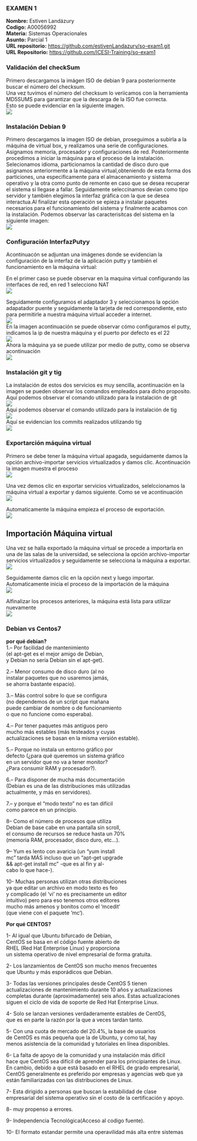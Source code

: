 ### EXAMEN 1  
**Nombre:** Estiven Landázury   
**Codigo:** A00056992  
**Materia:** Sistemas Operacionales  
**Asunto:** Parcial 1  
**URL repositorio:** https://github.com/estivenLandazury/so-exam1.git  
**URL Repositorio:**  https://github.com/ICESI-Training/so-exam1

### Validación del checkSum  
Primero descargamos la imágen ISO de debian 9 para posteriormente buscar el número del checksum.  
Una vez tuvimos el número del checksum lo veriicamos con la herramienta MD5SUMS para garantizar que la descarga de la ISO fue correcta.  
Esto se puede evidenciar en la siguiente imagen.    
![](Imágenes/VerifyChecksum.PNG)  

### Instalación Debian 9  
Primero descargamos la imagen ISO de debian, proseguimos a subirla a la máquina de virtual box, y realizamos una serie de configuraciones.  Asignamos memoria, procesador y configuraciones de red. Posteriormente procedimos a iniciar la máquina para el proceso de la instalación.  Selecionamos idioma, particionamos la cantidad de disco duro que asignamos anteriormente a la máquina virtual,obteniendo de esta forma dos particiones, una especificamente para el almacenamiento y sistema operativo y la otra como punto de remonte en caso que se desea recuperar el sistema si llegase a fallar. Seguidamente seleccinamos devian como tipo servidor y también elegimos la interfaz gráfica con la que se desea interactua.Al finalizar esta operación se epieza a instalar paquetes necesarios para el funcionamiento del sistema y finalmente acabamos con la instalación. Podemos observar las caracterisitcas del sistema en la siguiente imagen:  
![](Imágenes/InformaciónMaquina.JPG)  

### Configuración InterfazPutyy  
Acontinuacón se adjuntan una imágenes donde se evidencian la configuración de la interfaz de la aplicación putty y también el funcionamiento en la máquina virtual:  

En el primer caso se puede observar en la maquina virtual configurando las interfaces de red, en red 1 selecciono NAT  
![](Imágenes/Red1.JPG)  

Seguidamente configuramos el adaptador 3 y seleccionamos la opción adapatador puente y seguidamente la  tarjeta de red correspondiente, esto para permitirle a nuestra máquina virtual acceder a internet.  
![](Imágenes/Red2.JPG)  
En la imagen acontinuación se puede observar cómo configuramos el putty, indicamos la ip de nuestra máquina y el puerto por defecto es el 22  
![](Imágenes/ConfiguraciónPutty.PNG)  
Ahora la máquina ya se puede utilizar por medio de putty, como se observa acontinuación  
![](Imágenes/AccesoAlaMaquinaPutty.JPG) 

### Instalación git y tig  
La instalación de estos dos servicios es muy sencilla, acontinuación en la imagen se pueden observar los comandos empleados para dicho proposito.  
Aquí podemos observar el comando utilizado para la instalación de git  
![](Imágenes/InstalaciónGit.JPG)  
Aqui podemos observar el comando utilizado para la instalación de tig  
![](Imágenes/InstalaciónTig.JPG)  
Aquí se evidencian los commits realizados utilizando tig  
![](Imágenes/tigs-commits.JPG)   

### Exportarción máquina virtual 
Primero se debe tener la máquina virtual apagada, seguidamente damos la opción archivo-importar servicios virtualizados y damos clic. Acontinuación la imagen muestra el proceso  
![](Imágenes/exportarP0.JPG)  

Una vez demos clic en exportar servicios virtualizados, selelccionamos la máquina virtual a exportar y damos siguiente. Como se ve acontinuación  
![](Imágenes/exportarP1.JPG)  

Automaticamente la máquina empieza el proceso de exportación.  
![](Imágenes/exportarP2.JPG)  

## Importación Máquina virtual  
Una vez se halla exportado la máquina virtual se procede a importarla en una de las salas de la universidad, se selecciona la opción archivo-importar servicios virtualizados y seguidamente se selecciona la máquina a exportar.  
![](Imágenes/import1.png)  

Seguidamente damos clic en la opción next y luego importar. Automaticamente inicia el proceso de la importación de la máquina  
![](Imágenes/import3.png)  

Alfinalizar los procesos anteriores, la máquina está lista para utilizar nuevamente  
![](Imágenes/import4.png)  


### Debian vs Centos7                                                  
**por qué debian?**  
1.– Por facilidad de mantenimiento  
(el apt-get es el mejor amigo de Debian,  
y Debian no sería Debian sin el apt-get).  

2.– Menor consumo de disco duro (al no   
instalar paquetes que no usaremos jamás,   
se ahorra bastante espacio).  

3.– Más control sobre lo que se configura  
(no dependemos de un script que mañana   
puede cambiar de nombre o de funcionamiento  
o que no funcione como esperaba).  

4.– Por tener paquetes más antiguos pero  
mucho más estables (más testeados y cuyas  
actualizaciones se basan en la misma versión estable).  


5.– Porque no instala un entorno gráfico por   
defecto (¿para qué queremos un sistema gráfico  
en un servidor que no va a tener monitor?   
¿Para consumir RAM y procesador?).  

6.– Para disponer de mucha más documentación   
(Debian es una de las distribuciones más utilizadas   
actualmente, y más en servidores).  

7.– y porque el “modo texto” no es tan difícil  
como parece en un principio.  

8– Como el número de procesos que utiliza    
Debian de base cabe en una pantalla sin scroll,  
el consumo de recursos se reduce hasta un 70%   
(memoria RAM, procesador, disco duro, etc…).  

9– Yum es lento con avaricia (un “yum install  
mc” tarda MÁS incluso que un “apt-get upgrade  
&& apt-get install mc” -que es al fin y al-  
cabo lo que hace-).  

10- Muchas personas utilizan otras distribuciones  
ya que editar un archivo en modo texto es feo  
y complicado (el ‘vi’ no es precisamente un editor  
intuitivo) pero para eso tenemos otros editores  
mucho más amenos y bonitos como el ‘mcedit‘   
(que viene con el paquete ‘mc‘).  

  **Por qué CENTOS?**  
  
1- Al igual que Ubuntu bifurcado de Debian,  
CentOS se basa en el código fuente abierto de   
RHEL (Red Hat Enterprise Linux) y proporciona  
un sistema operativo de nivel empresarial de forma gratuita.  

2- Los lanzamientos de CentOS son mucho menos frecuentes  
que Ubuntu y más esporádicos que Debian.  

3- Todas las versiones principales desde CentOS 5 tienen   
actualizaciones de mantenimiento durante 10 años y actualizaciones  
completas durante (aproximadamente) seis años. Estas actualizaciones  
siguen el ciclo de vida de soporte de Red Hat Enterprise Linux.  

4- Solo se lanzan versiones verdaderamente estables de CentOS,  
que es en parte la razón por la que a veces tardan tanto.  

5- Con una cuota de mercado del 20.4%, la base de usuarios  
de CentOS es más pequeña que la de Ubuntu, y como tal, hay  
menos asistencia de la comunidad y tutoriales en línea disponibles.  

6- La falta de apoyo de la comunidad y una instalación más difícil  
hace que CentOS sea difícil de aprender para los principiantes de Linux.   
En cambio, debido a que está basado en el RHEL de grado empresarial,   
CentOS generalmente es preferido por empresas y agencias web que ya   
están familiarizadas con las distribuciones de Linux.  

7- Esta dirigido a personas que buscan la estabilidad de clase    
empresarial del sistema operativo sin el costo de la certificación y apoyo.  

8- muy propenso a errores.  

9- Independencia Tecnológica(Acceso al codigo fuente).  

10- El formato estandar permite una operavilidad más alta entre sistemas

